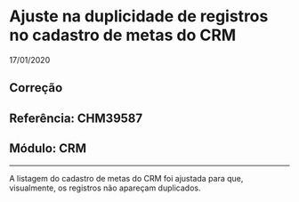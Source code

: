 # Ajuste na duplicidade de registros no cadastro de metas do CRM
17/01/2020
## Correção
## Referência: CHM39587
## Módulo: CRM
***

A listagem do cadastro de metas do CRM foi ajustada para que, visualmente, os registros não apareçam duplicados.

